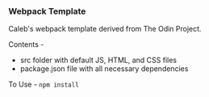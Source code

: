 ### Webpack Template

Caleb's webpack template derived from The Odin Project.

Contents -
- src folder with default JS, HTML, and CSS files
- package.json file with all necessary dependencies

To Use -
`npm install`

